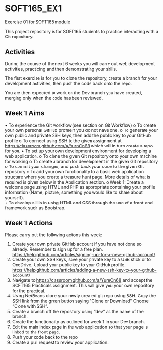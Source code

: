 # SOFT165_EX1
Exercise 01 for SOFT165 module

This project repository is for SOFT165 students to practice interacting with a Git repository.

## Activities
During the course of the next 6 weeks you will carry out web development activities, practicing and then demonstrating your skills.

The first exercise is for you to clone the repository, create a branch for your development activities, then push the code back onto the repo.  

You are then expected to work on the Dev branch you have created, merging only when the code has been reviewed.

## Week 1 Aims
•	To experience the Git workflow (see section on Git Workflow)
o	To create your own personal GitHub profile if you do not have one.
o	To generate your own public and private SSH keys, then add the public key to your GitHub profile
o	To connect using SSH to the given assignment at https://classroom.github.com/a/YurnCn68 which will in turn create a repo for you.
•	To set up your own development environment for developing a web application.
o	To clone the given Git repository onto your own machine for working
o	To create a branch for development in the given Git repository
o	To commit your changes, and push back your code to the given Git repository
•	To add your own functionality to a basic web application structure where you create a treasure hunt page.  More details of what is required is given below in the Application section.
o	Week 1: Create a welcome page using HTML and PHP as appropriate containing your profile information (Name, picture, something you would like to share about yourself).  
•	To develop skills in using HTML and CSS through the use of a front-end framework such as Bootstrap.

## Week 1 Actions
Please carry out the following actions this week:
1.	Create your own private GitHub account if you have not done so already.  Remember to sign up for a free plan.  https://help.github.com/articles/signing-up-for-a-new-github-account/ 
2.	Create your own SSH keys, save your private key to a USB stick or to OneDrive.  Upload your public key to your GitHub profile.  https://help.github.com/articles/adding-a-new-ssh-key-to-your-github-account/ 
3.	Navigate to https://classroom.github.com/a/YurnCn68  and accept the SOFT165 Practicals assignment.  This will give you your own repository for the practical.
4.	Using NetBeans clone your newly created git repo using SSH.  Copy the SSH link from the green button saying "Clone or Download"  Choose “Clone with SSH”.
5.	Create a branch off the repository using “dev” as the name of the branch.  
6.	Create the functionality as outlined for week 1 in your Dev branch.
7.	Edit the main index page in the web application so that your page is linked to the front page.
8.	Push your code back to the repo
9.	Create a pull request to review your application.


